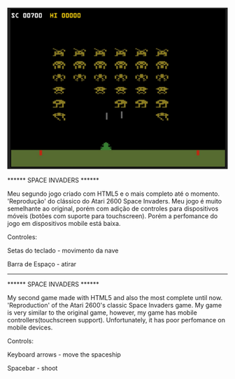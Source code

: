 ![alt text](https://raw.githubusercontent.com/VinyVidal/HTML5-Games/master/Space%20Invaders/screenshot.jpg)

****** SPACE INVADERS ******
 
 Meu segundo jogo criado com HTML5 e o mais completo até o momento.
 'Reprodução' do clássico do Atari 2600 Space Invaders. Meu jogo é muito semelhante ao original, porém com adição de controles para dispositivos móveis (botões com suporte para touchscreen).
 Porém a perfomance do jogo em dispositivos mobile está baixa.
 
 Controles:
 
 Setas do teclado - movimento da nave
 
 Barra de Espaço - atirar
 
 --------------------------
 
  ****** SPACE INVADERS ******
  
  My second game made with HTML5 and also the most complete until now.
  'Reproduction' of the Atari 2600's classic Space Invaders game. My game is very similar to the original game, however, my game has mobile controllers(touchscreen support).
  Unfortunately, it has poor perfomance on mobile devices.
  
  Controls:
  
  Keyboard arrows - move the spaceship
  
  Spacebar - shoot

